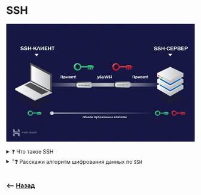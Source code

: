 # SSH
![illustration](img/illustration.jpeg)


<details>
<summary> ❓ Что такое SSH</summary>

---

Безопасный протокол для передачи данных между клиентом и сервером, использующий ассиметричное шифрование    

---

</details>

<details>
<summary> <sup>⭐</sup>❓ Расскажи алгоритм шифрования данных по <code>SSH</code></summary>

---

🔹 Мы генерируем на обеих машинах пары ключей    
&emsp;&emsp; 🎯 `Публичные`:`id_rsa.pub`    
&emsp;&emsp;&emsp;&emsp; 👆 Передается на сервер в открытом виде

&emsp;&emsp; 🎯 `Приватный`:`id_rsa`  
&emsp;&emsp;&emsp;&emsp; 👆 Храниться локально

🔹 Передаем публичный ключь на сервер   

🔹 Теперь сервер может передать нам все данные в зашифрованном виде   
&emsp;&emsp; 👆 Которые можно расшифровать только нашим локальным ключем     

🔹 При установке `ssh` соединения с сервером, он передает нам свой публичный ключь   
&emsp;&emsp; 👆 Который мы сможем шифровать передаваемые данные    

🔹 В итоге у обеих сторон есть публичные ключи для шифрования передачи данных   

🔹 А так же приватные ключи на каждой из сторон, что бы расшифровать переданные данные  
&emsp;&emsp; 👆 Таким образом передача данных может быть безапасной, даже через не безопасное `wifi` соединение    
  

---

</details>



<br>

### ⟵ **<a href="../../readme.md">Назад</a>**